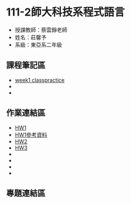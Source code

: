 # 111-2師大科技系程式語言
- 授課教師：蔡雲錚老師
- 姓名：莊馨予
- 系級：東亞系二年級

##  課程筆記區
- [week1 classpractice]
- 
- [week1 classpractice]:https://github.com/higrandma/112-1/tree/main/0302%20class2practice

## 作業連結區
- [ HW1 ]
- [ HW1參考資料 ]
- [ HW2 ]
- [ HW3 ]
- [ HW1 ]:https://github.com/higrandma/112-1/blob/main/作業1.ipynb 
- [ HW1參考資料 ]:https://github.com/higrandma/112-1/blob/main/111年3月外籍結婚狀況.csv
- [ HW2 ]:http://localhost:8888/notebooks/Desktop/大二下/程式設計/112-1/作業2.ipynb
- [ HW3 ]:http://localhost:8888/notebooks/Desktop/大二下/程式設計/112-1/作業3.ipynb


## 專題連結區
